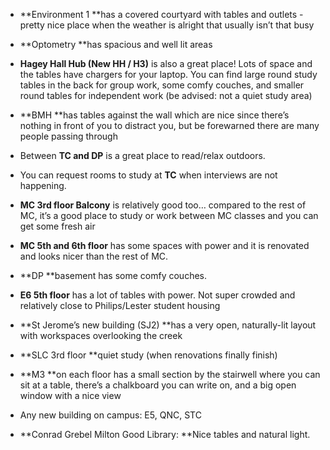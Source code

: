 <!-- TITLE: Study Areas -->
<!-- SUBTITLE: A quick summary of Study Areas -->

* **Environment 1 **has a covered courtyard with tables and outlets - pretty nice place when the weather is alright that usually isn’t that busy 

* **Optometry **has spacious and well lit areas

* **Hagey Hall Hub (New HH / H3)** is also a great place! Lots of space and the tables have chargers for your laptop. You can find large round study tables in the back for group work, some comfy couches, and smaller round tables for independent work (be advised: not a quiet study area)

* **BMH **has tables against the wall which are nice since there’s nothing in front of you to distract you, but be forewarned there are many people passing through

* Between **TC and DP** is a great place to read/relax outdoors.

* You can request rooms to study at **TC** when interviews are not happening.

* **MC 3rd floor Balcony** is relatively good too… compared to the rest of MC, it’s a good place to study or work between MC classes and you can get some fresh air

* **MC 5th and 6th floor** has some spaces with power and it is renovated and looks nicer than the rest of MC.

* **DP **basement has some comfy couches.

* **E6 5th floor** has a lot of tables with power. Not super crowded and relatively close to Philips/Lester student housing

* **St Jerome’s new building (SJ2) **has a very open, naturally-lit layout with workspaces overlooking the creek

* **SLC 3rd floor **quiet study (when renovations finally finish)

* **M3 **on each floor has a small section by the stairwell where you can sit at a table, there’s a chalkboard you can write on, and a big open window with a nice view

* Any new building on campus: E5, QNC, STC

* **Conrad Grebel Milton Good Library: **Nice tables and natural light.